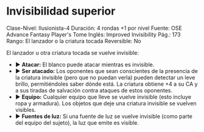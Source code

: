 # Invisibilidad superior

Clase-Nivel: Ilusionista-4
Duración: 4 rondas +1 por nivel
Fuente: OSE Advance Fantasy Player's Tome
Inglés: Improved Invisibility
Pág.: 173
Rango: El lanzador o la criatura tocada
Reversible: No

El lanzador u otra criatura tocada se vuelve invisible: 

- ▶ **Atacar:** El blanco puede atacar mientras es invisible.
- ▶ **Ser atacado:** Los oponentes que sean conscientes de la presencia de la criatura invisible (pero que no puedan verla) pueden detectar un leve brillo, permitiéndoles saber dónde está. La criatura obtiene +4 a su CA y a sus tiradas de salvación contra ataques de estos oponentes.
- ▶ **Equipo:** Cualquier equipo que lleve se vuelve invisible (esto incluye ropa y armadura). Los objetos que deje una criatura invisible se vuelven visibles.
- ▶ **Fuentes de luz:** Si una fuente de luz se vuelve invisible (como parte del equipo del sujeto), la luz que emite es visible.